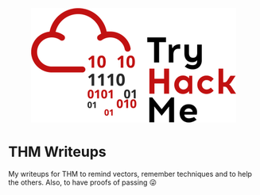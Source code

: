 <div align="center">

<img src="./Logo.png">

</div>

# THM Writeups

My writeups for THM to remind vectors, remember techniques and to help the others. Also, to have proofs of passing 😜